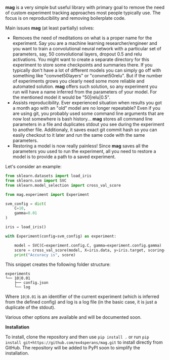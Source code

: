 **mag** is a very simple but useful library with primary goal to remove the need of custom experiment tracking approaches most people typically use. The focus is on reproducibility and removing boilerplate code.

Main issues **mag** (at least partially) solves:

* Removes the need of meditations on what is a proper name for the experiment. Say you are a machine learning researcher/engineer and you want to train a convolutional neural network with a particular set of parameters, say, 50 convolutional layers, dropout 0.5 and relu activations. You might want to create a separate directory for this experiment to store some checkpoints and summaries there. If you typically don't have a lot of different models you can simply go off with something like "convnet50layers" or "convnet50relu". But if the number of experiments grows you clearly need some more reliable and automated solution. **mag** offers such solution, so any experiment you run will have a name inferred from the parameters of your model. For the mentioned model it would be "50|relu|0.5".
* Assists reproducibility. Ever experienced situation when results you got a month ago with an "old" model are no longer repeatable? Even if you are using git, you probably used some command line arguments that are now lost somewhere is bash history... **mag** stores all command line parameters in a file and duplicates stdout you see during the experiment to another file. Additionaly, it saves exact git commit hash so you can easily checkout to it later and run the same code with the same parameters.
* Restoring a model is now really painless! Since **mag** saves all the parameters you used to run the experiment, all you need to restore a model is to provide a path to a saved experiment.


Let's consider an example:
``` python
from sklearn.datasets import load_iris
from sklearn.svm import SVC
from sklearn.model_selection import cross_val_score

from mag.experiment import Experiment

svm_config = dict(
    C=10,
    gamma=0.01
)

iris = load_iris()

with Experiment(config=svm_config) as experiment:

    model = SVC(C=experiment.config.C, gamma=experiment.config.gamma)
    score = cross_val_score(model, X=iris.data, y=iris.target, scoring="accuracy").mean()
    print("Accuracy is", score)
```
This snippet creates the following folder structure:
```
experiments
└── 10|0.01
    ├── config.json
    └── log
```

Where ```10|0.01``` is an identifier of the current experiment (which is inferred from the defined config) and log
is a log file (in the basic case, it is just a duplicate of the stdout).

Various other options are available and will be documented soon.

**Installation**

To install, clone the repository and then use ```pip install .``` or run ```pip install git+https://github.com/ex4sperans/mag.git``` to install directly from GitHub. The repository will be added to PyPI soon to simplify the installation.
